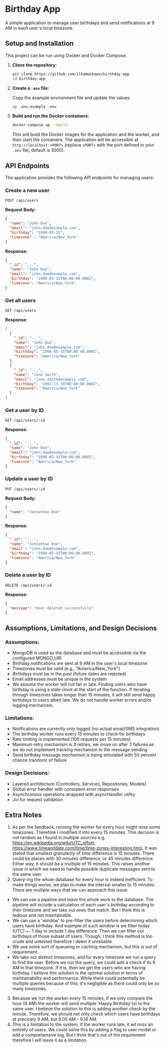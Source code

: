 # Birthday App

A simple application to manage user birthdays and send notifications at 9 AM in each user's local timezone.

## Setup and Installation

This project can be run using Docker and Docker Compose.

1.  **Clone the repository:**

    ```bash
    git clone https://github.com/ilhamwibowo/birthday-app
    cd birthday-app
    ```

2.  **Create a `.env` file:**

    Copy the example environment file and update the values.

    ```bash
    cp .env.example .env
    ```

3.  **Build and run the Docker containers:**

    ```bash
    docker-compose up --build
    ```

    This will build the Docker images for the application and the worker, and then start the containers. The application will be accessible at `http://localhost:<PORT>` (replace `<PORT>` with the port defined in your `.env` file, default is 3000).

## API Endpoints

The application provides the following API endpoints for managing users:

### Create a new user

`POST /api/users`

**Request Body:**

```json
{
  "name": "John Doe",
  "email": "john.doe@example.com",
  "birthday": "1990-05-15",
  "timezone" : "America/New_York"
}
```

**Response:**

```json
{
  "_id": "...",
  "name": "John Doe",
  "email": "john.doe@example.com",
  "birthday": "1990-05-15T00:00:00.000Z",
  "timezone": "America/New_York"
}
```

### Get all users

`GET /api/users`

**Response:**

```json
[
  {
    "_id": "...",
    "name": "John Doe",
    "email": "john.doe@example.com",
    "birthday": "1990-05-15T00:00:00.000Z",
    "timezone": "America/New_York"
  },
  {
    "_id": "...",
    "name": "Jane Smith",
    "email": "jane.smith@example.com",
    "birthday": "1992-11-20T00:00:00.000Z",
    "timezone": "America/New_York"
  }
]
```

### Get a user by ID

`GET /api/users/:id`

**Response:**

```json
{
  "_id": "...",
  "name": "John Doe",
  "email": "john.doe@example.com",
  "birthday": "1990-05-15T00:00:00.000Z",
  "timezone": "America/New_York"
}
```

### Update a user by ID

`PUT /api/users/:id`

**Request Body:**

```json
{
  "name": "Johnathan Doe"
}
```

**Response:**

```json
{
  "_id": "...",
  "name": "Johnathan Doe",
  "email": "john.doe@example.com",
  "birthday": "1990-05-15T00:00:00.000Z",
  "timezone": "America/New_York"
}
```

### Delete a user by ID

`DELETE /api/users/:id`

**Response:**

```json
{
  "message": "User deleted successfully"
}
```

## Assumptions, Limitations, and Design Decisions

### Assumptions:
* MongoDB is used as the database and must be accessible via the configured MONGO_URI
* Birthday notifications are sent at 9 AM in the user's local timezone
* Timezones must be valid (e.g., "America/New_York")
* Birthdays must be in the past (future dates are rejected)
* Email addresses must be unique in the system
* We assume the worker will not fail or late. Finding users who have birthday is using a stale clock at the start of the function. If iterating through timezones takes longer than 15 minutes, it will still send happy birthdays to users albeit late. We do not handle worker errors and/or logging mechanism.

### Limitations:
* Notifications are currently only logged (no actual email/SMS integration)
* The birthday worker runs every 15 minutes to check for birthdays
* Rate limiting is implemented (100 requests per 15 minutes)
* Maximum retry mechanism is 3 retries, we move on after 3 failures as we do not implement tracking mechanism to the message sending
* Send birthday message mechanism is being simulated with 50 percent chance (random) of failure

### Design Decisions:
* Layered architecture (Controllers, Services, Repositories, Models)
* Global error handler with consistent error responses
* Asynchronous operations wrapped with asyncHandler utility
* Joi for request validation


## Extra Notes
1. As per the feedback, running the worker for every hour might miss some timezones. Therefore I modified it into every 15 minutes. This decision is not random as I found in multiple sources e.g. https://en.wikipedia.org/wiki/UTC_offset, https://www.timeanddate.com/time/time-zones-interesting.html. It was stated that smallest granularity of time difference is 15 minutes. There could be places with 30 minutes difference, or 45 minutes difference. Either way, it should be a multiple of 15 minutes. This raises another issue in which we need to handle possible duplicate messages sent to the same user.
2. Query-ing the whole database for every hour is indeed inefficient. To make things worse, we plan to make the interval smaller to 15 minutes. There are multiple ways that we can approach this issue:
- We can use a pipeline and leave the whole work to the database. The pipeline will include a calculation of each user's birthday according to their timezone and we take out ones that match. But I think this is tedious and not maintainable.
- We can use a 'window' to pre-filter the users before determining which users have birthday. And example of such window is we filter today (UTC) +- 1 day to include 1 day difference. Then we can filter out birthdays of those subset of users. Though, I think this method is too crude and untested therefore I deem it unreliable.
- We use some sort of queueing or caching mechanism, but this is out of requirement.
- We take out distinct timezones, and for every timezone we run a query to find the user. Before we run the query, we could add a check if its 9 AM in that timezone. If it is, then we get the users who are having birthday. I believe this solution is the optimal solution in terms of maintainability and performance. While there could potentially be multiple queries because of this, it's negligible as there could only be so many timezones. 
3. Because we run the worker every 15 minutes, if we only compare the hour (9 AM) the worker will send multiple 'Happy Birthday'(s) to the same user. I believe the solution to this is adding another check by the minute. Therefore, we should not only check which users have birthdays at precicely 9 AM, but 9.00 AM - 9.14 AM.
4. This is a limitation to the system, if the worker runs late, it wil miss an entirety of users. We could solve this by adding a flag to user model or add a comprehensive log. But I think that's out of the requirement therefore I will leave it as a limitation.
